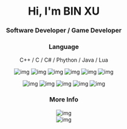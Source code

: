 <h1 align="center">Hi, I'm BIN XU</h1>

<h3 align="center">Software Developer / Game Developer</h3>

<div align="center"> 
  <h3>Language</h3>
  <p>C++ / C / C# / Phython / Java / Lua</p>
  <img src="https://img.shields.io/badge/c++-%2300599C.svg?style=for-the-badge&logo=c%2B%2B&logoColor=white" alt="img"></img>
  <img src="https://img.shields.io/badge/c-%2300599C.svg?style=for-the-badge&logo=c&logoColor=white" alt="img"></img>
  <img src="https://img.shields.io/badge/c%23-%23239120.svg?style=for-the-badge&logo=csharp&logoColor=white" alt="img"></img>
  <img src="https://img.shields.io/badge/python-3670A0?style=for-the-badge&logo=python&logoColor=ffdd54" alt="img"></img>
  <img src="https://img.shields.io/badge/java-%23ED8B00.svg?style=for-the-badge&logo=openjdk&logoColor=white" alt="img"></img>
  <img src="https://img.shields.io/badge/lua-%232C2D72.svg?style=for-the-badge&logo=lua&logoColor=white" alt="img"></img>

  <img src="" alt="img"></img>
  <img src="" alt="img"></img>
  <img src="" alt="img"></img>
  <img src="" alt="img"></img>
  <img src="" alt="img"></img>

  <div align="center">
  <h3>More Info</h3>
  <img src="https://github-readme-stats.vercel.app/api/top-langs/?username=vrymuxstf&langs_count=14&count_private=true&layout=compact&include_all_commits=true" alt="img" />
    <br/>
  <img src="https://github-readme-stats.vercel.app/api?username=vrymuxstf&show_icons=true&hide_title=true&count_private=true" alt="img" />
</div>
